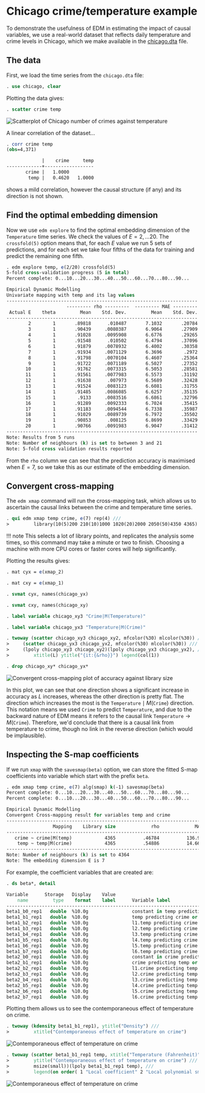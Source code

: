 # Chicago crime/temperature example

To demonstrate the usefulness of EDM in estimating the impact of causal variables, we use a real-world dataset that reflects
daily temperature and crime levels in Chicago, which we make available in the [chicago.dta](chicago.dta) file.

## The data


First, we load the time series from the `chicago.dta` file:

```` stata
. use chicago, clear

````

Plotting the data gives:

```` stata
. scatter crime temp

````
![Scatterplot of Chicago number of crimes against temperature](chicago-scatter.svg)

A linear correlation of the dataset... 

```` stata
. corr crime temp
(obs=4,371)

             |    crime     temp
-------------+------------------
       crime |   1.0000
        temp |   0.4620   1.0000


````

shows a mild correlation, however the causal structure (if any) and its direction is not shown.

## Find the optimal embedding dimension

Now we use `edm explore` to find the optimal embedding dimension of the $\texttt{Temperature}$ time series.
We check the values of $E = 2, \dots 20$.
The `crossfold(5)` option means that, for each $E$ value we run 5 sets of predictions, and for each set we take four fifths of the data for training and predict the remaining one fifth.

```` stata
. edm explore temp, e(2/20) crossfold(5)
5-fold cross-validation progress (5 in total)
Percent complete: 0...10...20...30...40...50...60...70...80...90...

Empirical Dynamic Modelling
Univariate mapping with temp and its lag values
----------------------------------------------------------------------
                      --------- rho ---------  --------- MAE ---------
 Actual E    theta         Mean    Std. Dev.         Mean    Std. Dev.
----------------------------------------------------------------------
        2        1       .89818      .010487       7.1032       .20784
        3        1       .90439     .0080387       6.9064       .27909
        4        1       .91028     .0095908       6.6776       .29265
        5        1       .91548      .010502       6.4794       .37096
        6        1       .91879     .0078932       6.4002       .30358
        7        1       .91934     .0071129       6.3696        .2972
        8        1       .91798     .0070104       6.4607       .25364
        9        1       .91722     .0071189       6.5027       .27352
       10        1       .91762     .0073315       6.5053       .28581
       11        1       .91561     .0077983       6.5573       .31192
       12        1       .91638      .007973       6.5689       .32428
       13        1       .91524     .0083123       6.6081       .31755
       14        1       .91485     .0086085       6.6257       .35135
       15        1        .9133     .0083516       6.6861       .32796
       16        1       .91289     .0092333       6.7024       .35415
       17        1       .91183     .0094544       6.7338       .35987
       18        1       .91029     .0089739       6.7972       .35502
       19        1       .90853      .008125       6.8699       .33429
       20        1       .90766     .0091983       6.9047       .31412
----------------------------------------------------------------------
Note: Results from 5 runs
Note: Number of neighbours (k) is set to between 3 and 21
Note: 5-fold cross validation results reported

````

From the `rho` column we can see that the prediction accuracy is maximised when $E = 7$, so we take this as our estimate of the embedding dimension.

## Convergent cross-mapping

The `edm xmap` command will run the cross-mapping task, which allows us to ascertain the causal links between the crime and temperature time series.

```` stata
. qui edm xmap temp crime, e(7) rep(4) ///
>         library(10(5)200 210(10)1000 1020(20)2000 2050(50)4350 4365) 

````

!!! note
        This selects a lot of library points, and replicates the analysis some times, so this command may take a minute or two to finish.
        Choosing a machine with more CPU cores or faster cores will help significantly.   

Plotting the results gives:


```` stata
. mat cyx = e(xmap_2)

. mat cxy = e(xmap_1)

. svmat cyx, names(chicago_yx)

. svmat cxy, names(chicago_xy)

. label variable chicago_xy3 "Crime|M(Temperature)"

. label variable chicago_yx3 "Temperature|M(Crime)"

. twoway (scatter chicago_xy3 chicago_xy2, mfcolor(%30) mlcolor(%30)) ///
>     (scatter chicago_yx3 chicago_yx2, mfcolor(%30) mlcolor(%30)) ///
>     (lpoly chicago_xy3 chicago_xy2)(lpoly chicago_yx3 chicago_yx2), ///
>         xtitle(L) ytitle("{it:{&rho}}") legend(col(1))

. drop chicago_xy* chicago_yx*

````
![Convergent cross-mapping plot of accuracy against library size](chicago-rho-L.svg)

In this plot, we can see that one direction shows a significant increase in accuracy as $L$ increases, whereas the other direction is pretty flat.
The direction which increases the most is the $\texttt{Temperature} \mid M(\texttt{Crime})$ direction.
This notation means we used  $\texttt{Crime}$ to predict $\texttt{Temperature}$, and due to the backward nature of EDM means it refers to the causal link $\texttt{Temperature} \to M(\texttt{Crime})$.
Therefore, we'd conclude that there is a causal link from temperature to crime, though no link in the reverse direction (which would be implausible).  

## Inspecting the S-map coefficients 

If we run `xmap` with the `savesmap(beta)` option, we can store the fitted S-map coefficients into variable which start with the prefix `beta`.

```` stata
. edm xmap temp crime, e(7) alg(smap) k(-1) savesmap(beta)
Percent complete: 0...10...20...30...40...50...60...70...80...90...
Percent complete: 0...10...20...30...40...50...60...70...80...90...

Empirical Dynamic Modelling
Convergent Cross-mapping result for variables temp and crime
--------------------------------------------------------------------------
                 Mapping    Library size             rho             MAE
--------------------------------------------------------------------------
   crime ~ crime|M(temp)            4365          .46784          136.93 
    temp ~ temp|M(crime)            4365          .54886          14.661 
--------------------------------------------------------------------------
Note: Number of neighbours (k) is set to 4364
Note: The embedding dimension E is 7

````

For example, the coefficient variables that are created are:

```` stata
. ds beta*, detail

Variable      Storage   Display    Value
    name         type    format    label      Variable label
-------------------------------------------------------------------------------------------------------------------------------------------------
beta1_b0_rep1   double  %10.0g                constant in temp predicting crime S-map equation (rep 1)
beta1_b1_rep1   double  %10.0g                temp predicting crime or crime|M(temp) S-map coefficient (rep 1)
beta1_b2_rep1   double  %10.0g                l1.temp predicting crime or crime|M(temp) S-map coefficient (rep 1)
beta1_b3_rep1   double  %10.0g                l2.temp predicting crime or crime|M(temp) S-map coefficient (rep 1)
beta1_b4_rep1   double  %10.0g                l3.temp predicting crime or crime|M(temp) S-map coefficient (rep 1)
beta1_b5_rep1   double  %10.0g                l4.temp predicting crime or crime|M(temp) S-map coefficient (rep 1)
beta1_b6_rep1   double  %10.0g                l5.temp predicting crime or crime|M(temp) S-map coefficient (rep 1)
beta1_b7_rep1   double  %10.0g                l6.temp predicting crime or crime|M(temp) S-map coefficient (rep 1)
beta2_b0_rep1   double  %10.0g                constant in crime predicting temp S-map equation (rep 1)
beta2_b1_rep1   double  %10.0g                crime predicting temp or temp|M(crime) S-map coefficient (rep 1)
beta2_b2_rep1   double  %10.0g                l1.crime predicting temp or temp|M(crime) S-map coefficient (rep 1)
beta2_b3_rep1   double  %10.0g                l2.crime predicting temp or temp|M(crime) S-map coefficient (rep 1)
beta2_b4_rep1   double  %10.0g                l3.crime predicting temp or temp|M(crime) S-map coefficient (rep 1)
beta2_b5_rep1   double  %10.0g                l4.crime predicting temp or temp|M(crime) S-map coefficient (rep 1)
beta2_b6_rep1   double  %10.0g                l5.crime predicting temp or temp|M(crime) S-map coefficient (rep 1)
beta2_b7_rep1   double  %10.0g                l6.crime predicting temp or temp|M(crime) S-map coefficient (rep 1)

````

Plotting them allows us to see the contemporaneous effect of temperature on crime.

```` stata
. twoway (kdensity beta1_b1_rep1), ytitle("Density") ///
>         xtitle("Contemporaneous effect of temperature on crime")

````
![Contemporaneous effect of temperature on crime](chicago-crime1.svg)

```` stata
. twoway (scatter beta1_b1_rep1 temp, xtitle("Temperature (Fahrenheit)") ///
>         ytitle("Contemporaneous effect of temperature on crime") ///
>         msize(small))(lpoly beta1_b1_rep1 temp), ///
>         legend(on order( 1 "Local coefficient" 2 "Local polynomial smoothing"))

````
![Contemporaneous effect of temperature on crime](chicago-crime2.svg)
